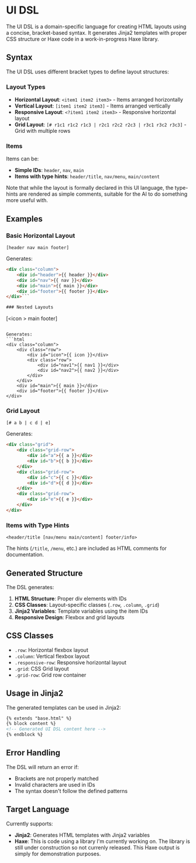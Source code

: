 # UI DSL

The UI DSL is a domain-specific language for creating HTML layouts using a concise, bracket-based syntax. It generates Jinja2 templates with proper CSS structure or Haxe code in a work-in-progress Haxe library.

## Syntax

The UI DSL uses different bracket types to define layout structures:

### Layout Types

- **Horizontal Layout**: `<item1 item2 item3>` - Items arranged horizontally
- **Vertical Layout**: `[item1 item2 item3]` - Items arranged vertically  
- **Responsive Layout**: `<?item1 item2 item3>` - Responsive horizontal layout
- **Grid Layout**: `[# r1c1 r1c2 r1c3 | r2c1 r2c2 r2c3 | r3c1 r3c2 r3c3]` - Grid with multiple rows

### Items

Items can be:
- **Simple IDs**: `header`, `nav`, `main`
- **Items with type hints**: `header/title`, `nav/menu`, `main/content`

Note that while the layout is formally declared in this UI language, the type-hints are rendered as simple comments, suitable for the AI to do something more useful with.

## Examples

### Basic Horizontal Layout

```
[header nav main footer]
```

Generates:
```html
<div class="column">
    <div id="header">{{ header }}</div>
    <div id="nav">{{ nav }}</div>
    <div id="main">{{ main }}</div>
    <div id="footer">{{ footer }}</div>
</div>```

### Nested Layouts

```
[<icon <nav1 nav2> > main footer]
```

Generates:
```html
<div class="column">
    <div class="row">
        <div id="icon">{{ icon }}</div>
        <div class="row">
            <div id="nav1">{{ nav1 }}</div>
            <div id="nav2">{{ nav2 }}</div>
        </div>
    </div>
    <div id="main">{{ main }}</div>
    <div id="footer">{{ footer }}</div>
</div>
```

### Grid Layout

```
[# a b | c d | e]
```

Generates:
```html
<div class="grid">
    <div class="grid-row">
        <div id="a">{{ a }}</div>
        <div id="b">{{ b }}</div>
    </div>
    <div class="grid-row">
        <div id="c">{{ c }}</div>
        <div id="d">{{ d }}</div>
    </div>
    <div class="grid-row">
        <div id="e">{{ e }}</div>
    </div>
</div>
```

### Items with Type Hints

```
<header/title [nav/menu main/content] footer/info>
```

The hints (`/title`, `/menu`, etc.) are included as HTML comments for documentation.

## Generated Structure

The DSL generates:

1. **HTML Structure**: Proper div elements with IDs
2. **CSS Classes**: Layout-specific classes (`.row`, `.column`, `.grid`)
3. **Jinja2 Variables**: Template variables using the item IDs
4. **Responsive Design**: Flexbox and grid layouts

## CSS Classes

- `.row`: Horizontal flexbox layout
- `.column`: Vertical flexbox layout  
- `.responsive-row`: Responsive horizontal layout
- `.grid`: CSS Grid layout
- `.grid-row`: Grid row container

## Usage in Jinja2

The generated templates can be used in Jinja2:

```html
{% extends "base.html" %}
{% block content %}
<!-- Generated UI DSL content here -->
{% endblock %}
```

## Error Handling

The DSL will return an error if:
- Brackets are not properly matched
- Invalid characters are used in IDs
- The syntax doesn't follow the defined patterns

## Target Language

Currently supports:
- **Jinja2**: Generates HTML templates with Jinja2 variables 
- **Haxe**: This is code using a library I'm currently working on. The library is still under construction so not currenly released. This Haxe output is simply for demonstration purposes.